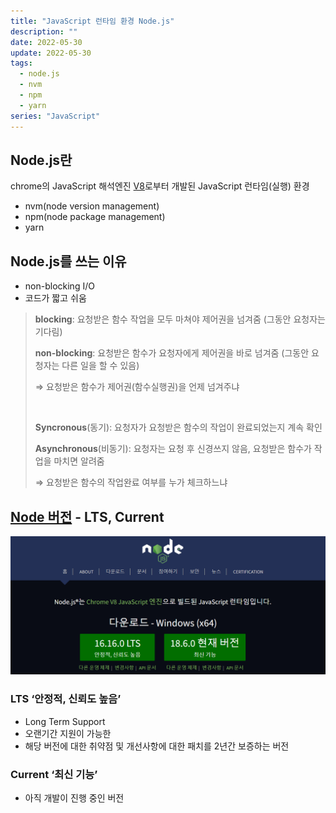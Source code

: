 ```yaml
---
title: "JavaScript 런타임 환경 Node.js"
description: ""
date: 2022-05-30
update: 2022-05-30
tags:
  - node.js
  - nvm
  - npm
  - yarn
series: "JavaScript"
---
```


## Node.js란
chrome의 JavaScript 해석엔진 [V8](https://v8.dev/)로부터 개발된 JavaScript 런타임(실행) 환경
- nvm(node version management)
- npm(node package management)
- yarn

## Node.js를 쓰는 이유
- non-blocking I/O
- 코드가 짧고 쉬움

> **blocking**: 요청받은 함수 작업을 모두 마쳐야 제어권을 넘겨줌 (그동안 요청자는 기다림)
> 
> **non-blocking**: 요청받은 함수가 요청자에게 제어권을 바로 넘겨줌 (그동안 요청자는 다른 일을 할 수 있음)
>
> ⇒ 요청받은 함수가 제어권(함수실행권)을 언제 넘겨주냐
> 
> <br/>
> 
> **Syncronous**(동기): 요청자가 요청받은 함수의 작업이 완료되었는지 계속 확인
> 
> **Asynchronous**(비동기): 요청자는 요청 후 신경쓰지 않음, 요청받은 함수가 작업을 마치면 알려줌
>
> ⇒ 요청받은 함수의 작업완료 여부를 누가 체크하느냐

## [Node 버전](https://nodejs.org/ko/) - LTS, Current
![nodejs.org](why-nodejs(1).png)

### LTS ‘안정적, 신뢰도 높음’
- Long Term Support
- 오랜기간 지원이 가능한
- 해당 버전에 대한 취약점 및 개선사항에 대한 패치를 2년간 보증하는 버전

### Current ‘최신 기능’
- 아직 개발이 진행 중인 버전
